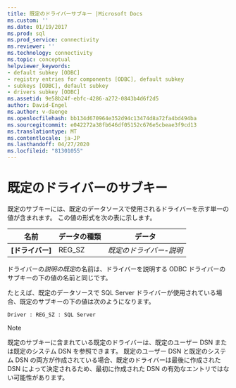 ```yaml
---
title: 既定のドライバーサブキー |Microsoft Docs
ms.custom: ''
ms.date: 01/19/2017
ms.prod: sql
ms.prod_service: connectivity
ms.reviewer: ''
ms.technology: connectivity
ms.topic: conceptual
helpviewer_keywords:
- default subkey [ODBC]
- registry entries for components [ODBC], default subkey
- subkeys [ODBC], default subkey
- drivers subkey [ODBC]
ms.assetid: 9e58b24f-ebfc-4286-a272-0843b4d6f2d5
author: David-Engel
ms.author: v-daenge
ms.openlocfilehash: bb134d670964e352d94c13474d8a72fa4bd494ba
ms.sourcegitcommit: e042272a38fb646df05152c676e5cbeae3f9cd13
ms.translationtype: MT
ms.contentlocale: ja-JP
ms.lasthandoff: 04/27/2020
ms.locfileid: "81301055"
---
```

# <a name="default-driver-subkey"></a>既定のドライバーのサブキー
既定のサブキーには、既定のデータソースで使用されるドライバーを示す単一の値が含まれます。 この値の形式を次の表に示します。  
  
|名前|データの種類|データ|  
|----------|---------------|----------|  
|**[ドライバー]**|REG_SZ|*既定のドライバー-説明*|  
  
 ドライバーの*説明の既定*の名前は、ドライバーを説明する ODBC ドライバーのサブキーの下の値の名前と同じです。  
  
 たとえば、既定のデータソースで SQL Server ドライバーが使用されている場合、既定のサブキーの下の値は次のようになります。  
  
```  
Driver : REG_SZ : SQL Server  
```  
  
> [!NOTE]  
>  既定のサブキーに含まれている既定のドライバーは、既定のユーザー DSN または既定のシステム DSN を参照できます。 既定のユーザー DSN と既定のシステム DSN の両方が作成されている場合、既定のドライバーは最後に作成された DSN によって決定されるため、最初に作成された DSN の有効なエントリではない可能性があります。
